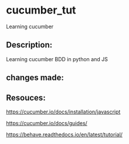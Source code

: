 # cucumber_tut
Learning cucumber

## Description:
Learning cucumber BDD in python and JS


## changes made:



## Resouces:

https://cucumber.io/docs/installation/javascript

https://cucumber.io/docs/guides/

https://behave.readthedocs.io/en/latest/tutorial/

